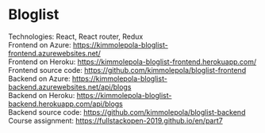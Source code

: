 # Bloglist

Technologies: React, React router, Redux <br />
Frontend on Azure: https://kimmolepola-bloglist-frontend.azurewebsites.net/ <br />
Frontend on Heroku: https://kimmolepola-bloglist-frontend.herokuapp.com/ <br />
Frontend source code: https://github.com/kimmolepola/bloglist-frontend <br />
Backend on Azure: https://kimmolepola-bloglist-backend.azurewebsites.net/api/blogs <br />
Backend on Heroku: https://kimmolepola-bloglist-backend.herokuapp.com/api/blogs <br />
Backend source code: https://github.com/kimmolepola/bloglist-backend <br />
Course assignment: https://fullstackopen-2019.github.io/en/part7